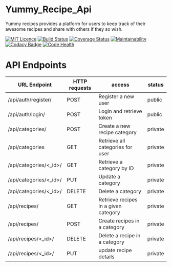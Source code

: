 # Yummy_Recipe_Api
Yummy recipes provides a platform for users to keep track of their awesome recipes and share with others if they so wish.

[![MIT Licence](https://badges.frapsoft.com/os/mit/mit.svg?v=103)](https://opensource.org/licenses/mit-license.php)  [![Build Status](https://travis-ci.org/kevinsamoei/Yummy_Recipe_Api.svg?branch=develop)](https://travis-ci.org/kevinsamoei/Yummy_Recipe_Api)  [![Coverage Status](https://coveralls.io/repos/github/kevinsamoei/Yummy_Recipe_Api/badge.svg?branch=develop&service=github)](https://coveralls.io/github/kevinsamoei/Yummy_Recipe_Api?branch=develop)  [![Maintainability](https://api.codeclimate.com/v1/badges/586d92d364bfd5ccd26b/maintainability)](https://codeclimate.com/github/kevinsamoei/Yummy_Recipe_Api/maintainability)  [![Codacy Badge](https://api.codacy.com/project/badge/Grade/04b5b7f72b494b98975830bdadf1edf1)](https://www.codacy.com/app/kevinsamoei/Yummy_Recipe_Api?utm_source=github.com&amp;utm_medium=referral&amp;utm_content=kevinsamoei/Yummy_Recipe_Api&amp;utm_campaign=Badge_Grade)  [![Code Health](https://landscape.io/github/kevinsamoei/Yummy_Recipe_Api/develop/landscape.svg?style=plastic)](https://landscape.io/github/kevinsamoei/Yummy_Recipe_Api/develop)
# API Endpoints

URL Endpoint	|               HTTP requests   | access| status|
----------------|-----------------|-------------|------------------
/api/auth/register/   |      POST	| Register a new user|public
/api/auth/login/	  |     POST	| Login and retrieve token|public
/api/categories/	              |      POST	|  Create a new recipe category|private
/api/categories	              |      GET	|  Retrieve all categories  for user|private
/api/categories/<_id>/   |  	 GET	   | Retrieve a category by ID | private
/api/categories/<_id>/	  |      PUT	|     Update a category |private
/api/categories/<_id>/   |      DELETE	| Delete a category |private
/api/recipes/  |  GET  |Retrieve recipes in a given category |private
/api/recipes/     |     POST	| Create recipes in a category|private
/api/recipes/<_id>/|	DELETE	| Delete a recipe in a category  |private
/api/recipes/<_id>/ |	PUT   	|update recipe details |private
